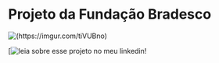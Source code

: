 ﻿# Projeto da Fundação Bradesco
 
 ![(https://imgur.com/tiVUBno)](https://pamesss.github.io/fundacao-bradesco-projeto/)
 
 [![leia sobre esse projeto no meu linkedin!](https://www.linkedin.com/posts/pamella-lopes-07b984177_di%C3%A1rio-de-uma-programadora-front-end-1-activity-7039367830974152704-5UVk?utm_source=share&utm_medium=member_desktop)
